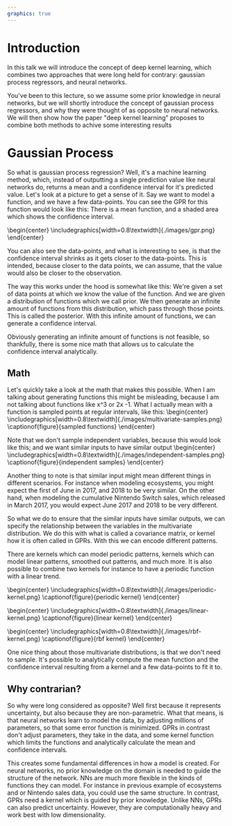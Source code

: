 ```yaml
---
graphics: true
---
```


# Introduction 

In this talk we will introduce the concept of deep kernel learning, 
which combines two approaches that were long held for contrary:
gaussian process regressors, and neural networks. 

You've been to this lecture, so we assume some prior knowledge in neural networks, 
but we will shortly introduce the concept of gaussian process regressors, 
and why they were thought of as opposite to neural networks. 
We will then show how the paper "deep kernel learning" proposes to 
combine both methods to achive some interesting results 


# Gaussian Process

So what is gaussian process regression? Well, it's a machine learning method, 
which, instead of outputting a single prediction value like neural networks do, 
returns a mean and a confidence interval for it's predicted value. 
Let's look at a picture to get a sense of it. 
Say we want to model a function, and we have a few data-points. 
You can see the GPR for this function would look like this: 
There is a mean function,
and a shaded area which shows the confidence interval. 


\begin{center}
\includegraphics[width=0.8\textwidth]{./images/gpr.png}
\end{center}
<!-- https://medium.com/analytics-vidhya/interpreting-posterior-of-gaussian-process-for-regression-1bcfaab8e8aa -->

You can also see the data-points, and what is interesting to see,
is that the confidence interval shrinks as it gets closer to the data-points. 
This is intended, because closer to the data points, we can assume, 
that the value would also be closer to the observation. 

The way this works under the hood is somewhat like this: 
We're given a set of data points at which we know the value of the function. 
And we are given a distribution of functions which we call prior. 
We then generate an infinite amount of functions from this distribution,
which pass through those points. This is called the posterior. 
With this infinite amount of functions, we can generate a confidence interval. 

Obviously generating an infinite amount of functions is not feasible,
so thankfully, there is some nice math that allows us to calculate 
the confidence interval analytically.

## Math 

Let's quickly take a look at the math that makes this possible. 
When I am talking about generating functions this might be misleading, 
because I am not talking about functions like x^3 or 2x -1. 
What I actually mean with a function is sampled points at regular intervals, 
like this: 
\begin{center}
\includegraphics[width=0.8\textwidth]{./images/multivariate-samples.png}
\captionof{figure}{sampled functions}
\end{center}
<!-- source: intuitive tutorial gpr -->

Note that we don't sample independent variables, because this would look like this;
and we want similar inputs to have similar output
\begin{center}
\includegraphics[width=0.8\textwidth]{./images/independent-samples.png}
\captionof{figure}{independent samples}
\end{center}
<!-- source: intuitive tutorial gpr -->

Another thing to note is that similar input might mean different things in different scenarios. 
For instance when modeling ecosystems, 
you might expect the first of June in 2017, and 2018 to be very similar. 
On the other hand, when modeling the cumulative Nintendo Switch sales, 
which released in March 2017,
you would expect June 2017 and 2018 to be very different. 

So what we do to ensure that the similar inputs have similar outputs, 
we can specify the relationship between the variables in the multivariate distribution. 
We do this with what is called a covariance matrix, or kernel how it is often called in GPRs. 
With this we can encode different patterns. 

There are kernels which can model periodic patterns,
kernels which can model linear patterns, 
smoothed out patterns, 
and much more. It is also possible to combine two kernels for instance to have 
a periodic function with a linear trend. 

\begin{center}
\includegraphics[width=0.8\textwidth]{./images/periodic-kernel.png}
\captionof{figure}{periodic kernel}
\end{center}
<!-- source: distill pub -->

\begin{center}
\includegraphics[width=0.8\textwidth]{./images/linear-kernel.png}
\captionof{figure}{linear kernel}
\end{center}
<!-- source: distill pub -->

\begin{center}
\includegraphics[width=0.8\textwidth]{./images/rbf-kernel.png}
\captionof{figure}{rbf kernel}
\end{center}
<!-- source: distill pub -->


One nice thing about those multivariate distributions,
is that we don't need to sample.
It's possible to analytically compute the mean function and the confidence 
interval resulting from a kernel and a few data-points to fit it to. 





## Why contrarian? 

So why were long considered as opposite?
Well first because it represents uncertainty,
but also because they are non-parametric.
What that means, is that neural networks learn to model the data,
by adjusting millions of parameters, so that some error function is minimized.
GPRs in contrast don't adjust parameters, they take in the data, 
and some kernel function which limits the functions and analytically 
calculate the mean and confidence intervals. 

This creates some fundamental differences in how a model is created. 
For neural networks, no prior knowledge on the domain 
is needed to guide the structure of the network. 
NNs are much more flexible in the kinds of functions they can model. 
For instance in previous example of ecosystems and or Nintendo sales data, 
you could use the same structure. 
In contrast, GPRs need a kernel which is guided by prior knowledge. 
Unlike NNs, GPRs can also predict uncertainty. 
However, they are computationally heavy and work best with low dimensionality. 

<!-- The Idea of the paper is to combine both methods, to get the best of both worlds.  -->
<!-- What they propose is to use a NN, which transforms the data into a latent representation.  -->
<!-- This latent representation is then feed to the GPR.  -->
<!-- The idea is that the NN is not only able to reduce dimensionality,  -->
<!-- but also to make the choice of the best kernel less crucial.  -->
<!-- The idea is that when choosing a bad kernel for the domain,  -->
<!-- using a NN beforehand would enable the input to be transformed  -->
<!-- so that the chosen kernel is not a bad fit anymore.  -->



<!-- https://zlthinker.github.io/gaussian-process-regression -->
<!-- https://www.streambatch.io/knowledge/ndvi-from-sentinel-2-imagery-using-stac -->
<!-- https://gonintendo.com/stories/334105-nintendo-details-switch-sales-pace-compares-to-wii-ds-era-break -->
